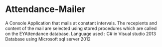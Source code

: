 # Attendance-Mailer
A Console Application that mails at constant intervals. The recepients and content of the mail are selected using stored procedures which are called on the EYAttendance database.
Language used : C# in Visual studio 2013
Database using Microsoft sql server 2012
